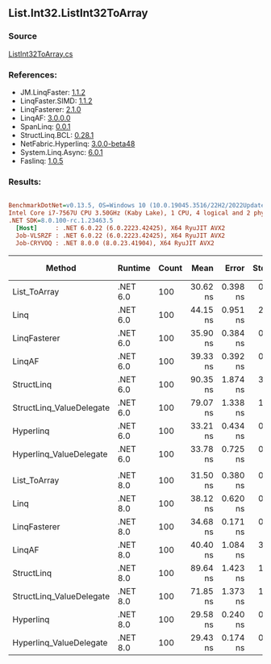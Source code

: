﻿## List.Int32.ListInt32ToArray

### Source
[ListInt32ToArray.cs](../LinqBenchmarks/List/Int32/ListInt32ToArray.cs)

### References:
- JM.LinqFaster: [1.1.2](https://www.nuget.org/packages/JM.LinqFaster/1.1.2)
- LinqFaster.SIMD: [1.1.2](https://www.nuget.org/packages/LinqFaster.SIMD/1.0.3)
- LinqFasterer: [2.1.0](https://www.nuget.org/packages/LinqFasterer/2.1.0)
- LinqAF: [3.0.0.0](https://www.nuget.org/packages/LinqAF/3.0.0.0)
- SpanLinq: [0.0.1](https://www.nuget.org/packages/SpanLinq/0.0.1)
- StructLinq.BCL: [0.28.1](https://www.nuget.org/packages/StructLinq/0.28.1)
- NetFabric.Hyperlinq: [3.0.0-beta48](https://www.nuget.org/packages/NetFabric.Hyperlinq/3.0.0-beta48)
- System.Linq.Async: [6.0.1](https://www.nuget.org/packages/System.Linq.Async/6.0.1)
- Faslinq: [1.0.5](https://www.nuget.org/packages/Faslinq/1.0.5)

### Results:
``` ini

BenchmarkDotNet=v0.13.5, OS=Windows 10 (10.0.19045.3516/22H2/2022Update)
Intel Core i7-7567U CPU 3.50GHz (Kaby Lake), 1 CPU, 4 logical and 2 physical cores
.NET SDK=8.0.100-rc.1.23463.5
  [Host]     : .NET 6.0.22 (6.0.2223.42425), X64 RyuJIT AVX2
  Job-VLSRZF : .NET 6.0.22 (6.0.2223.42425), X64 RyuJIT AVX2
  Job-CRYVOQ : .NET 8.0.0 (8.0.23.41904), X64 RyuJIT AVX2


```
|                   Method |  Runtime | Count |     Mean |    Error |   StdDev |   Median |        Ratio | RatioSD |   Gen0 | Allocated | Alloc Ratio |
|------------------------- |--------- |------ |---------:|---------:|---------:|---------:|-------------:|--------:|-------:|----------:|------------:|
|             List_ToArray | .NET 6.0 |   100 | 30.62 ns | 0.398 ns | 0.373 ns | 30.80 ns |     baseline |         | 0.2027 |     424 B |             |
|                     Linq | .NET 6.0 |   100 | 44.15 ns | 0.951 ns | 2.184 ns | 43.25 ns | 1.44x slower |   0.08x | 0.2027 |     424 B |  1.00x more |
|             LinqFasterer | .NET 6.0 |   100 | 35.90 ns | 0.384 ns | 0.321 ns | 36.00 ns | 1.17x slower |   0.02x | 0.2027 |     424 B |  1.00x more |
|                   LinqAF | .NET 6.0 |   100 | 39.33 ns | 0.392 ns | 0.385 ns | 39.40 ns | 1.29x slower |   0.03x | 0.2027 |     424 B |  1.00x more |
|               StructLinq | .NET 6.0 |   100 | 90.35 ns | 1.874 ns | 3.080 ns | 89.06 ns | 2.96x slower |   0.12x | 0.2180 |     456 B |  1.08x more |
| StructLinq_ValueDelegate | .NET 6.0 |   100 | 79.07 ns | 1.338 ns | 1.045 ns | 78.61 ns | 2.59x slower |   0.03x | 0.2027 |     424 B |  1.00x more |
|                Hyperlinq | .NET 6.0 |   100 | 33.21 ns | 0.434 ns | 0.339 ns | 33.21 ns | 1.09x slower |   0.02x | 0.2027 |     424 B |  1.00x more |
|  Hyperlinq_ValueDelegate | .NET 6.0 |   100 | 33.78 ns | 0.725 ns | 0.805 ns | 33.87 ns | 1.10x slower |   0.03x | 0.2027 |     424 B |  1.00x more |
|                          |          |       |          |          |          |          |              |         |        |           |             |
|             List_ToArray | .NET 8.0 |   100 | 31.50 ns | 0.380 ns | 0.407 ns | 31.39 ns |     baseline |         | 0.2027 |     424 B |             |
|                     Linq | .NET 8.0 |   100 | 38.12 ns | 0.620 ns | 0.714 ns | 37.90 ns | 1.21x slower |   0.03x | 0.2027 |     424 B |  1.00x more |
|             LinqFasterer | .NET 8.0 |   100 | 34.68 ns | 0.171 ns | 0.133 ns | 34.70 ns | 1.10x slower |   0.02x | 0.2027 |     424 B |  1.00x more |
|                   LinqAF | .NET 8.0 |   100 | 40.40 ns | 1.084 ns | 3.092 ns | 38.72 ns | 1.27x slower |   0.09x | 0.2027 |     424 B |  1.00x more |
|               StructLinq | .NET 8.0 |   100 | 89.64 ns | 1.423 ns | 1.582 ns | 89.04 ns | 2.85x slower |   0.07x | 0.2180 |     456 B |  1.08x more |
| StructLinq_ValueDelegate | .NET 8.0 |   100 | 71.85 ns | 1.373 ns | 1.686 ns | 71.30 ns | 2.29x slower |   0.07x | 0.2027 |     424 B |  1.00x more |
|                Hyperlinq | .NET 8.0 |   100 | 29.58 ns | 0.240 ns | 0.200 ns | 29.51 ns | 1.07x faster |   0.02x | 0.2027 |     424 B |  1.00x more |
|  Hyperlinq_ValueDelegate | .NET 8.0 |   100 | 29.43 ns | 0.174 ns | 0.146 ns | 29.50 ns | 1.07x faster |   0.02x | 0.2027 |     424 B |  1.00x more |
